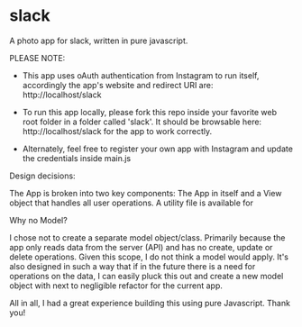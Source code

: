 # slack
A photo app for slack, written in pure javascript.  

PLEASE NOTE:

* This app uses oAuth authentication from Instagram to run itself, accordingly the app's website and redirect URI 
are: http://localhost/slack

* To run this app locally, please fork this repo inside your favorite web root folder in a folder called 'slack'.
It should be browsable here: http://localhost/slack for the app to work correctly.

* Alternately, feel free to register your own app with Instagram and update the credentials inside main.js

Design decisions:

The App is broken into two key components: The App in itself and a View object that handles all user operations. 
A utility file is available for

Why no Model? 

I chose not to create a separate model object/class. Primarily because the app only reads data from the server (API) and has no
create, update or delete operations. Given this scope, I do not think a model would apply. It's also designed in such a way 
that if in the future there is a need for operations on the data, I can easily pluck this out and create a new model object
with next to negligible refactor for the current app.

All in all, I had a great experience building this using pure Javascript. Thank you! 



